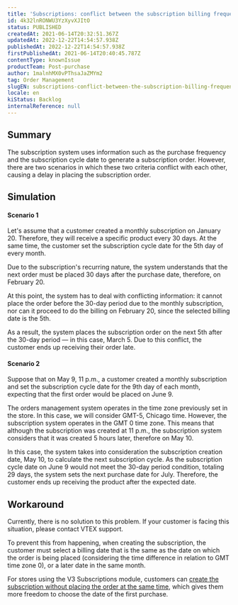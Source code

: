 ```yaml
---
title: 'Subscriptions: conflict between the subscription billing frequency and cycle date'
id: 4k32lnRONWU3YzXyvXJItO
status: PUBLISHED
createdAt: 2021-06-14T20:32:51.367Z
updatedAt: 2022-12-22T14:54:57.938Z
publishedAt: 2022-12-22T14:54:57.938Z
firstPublishedAt: 2021-06-14T20:40:45.787Z
contentType: knownIssue
productTeam: Post-purchase
author: 1malnhMX0vPThsaJaZMYm2
tag: Order Management
slugEN: subscriptions-conflict-between-the-subscription-billing-frequency-and-cycle
locale: en
kiStatus: Backlog
internalReference: null
---
```


## Summary

The subscription system uses information such as the purchase frequency and the subscription cycle date to generate a subscription order. However, there are two scenarios in which these two criteria conflict with each other, causing a delay in placing the subscription order.

## Simulation

#### Scenario 1

Let's assume that a customer created a monthly subscription on January 20. Therefore, they will receive a specific product every 30 days. At the same time, the customer set the subscription cycle date for the 5th day of every month.

Due to the subscription's recurring nature, the system understands that the next order must be placed 30 days after the purchase date, therefore, on February 20.

At this point, the system has to deal with conflicting information: it cannot place the order before the 30-day period due to the monthly subscription, nor can it proceed to do the billing on February 20, since the selected billing date is the 5th.

As a result, the system places the subscription order on the next 5th after the 30-day period — in this case, March 5. Due to this conflict, the customer ends up receiving their order late.

#### Scenario 2

Suppose that on May 9, 11 p.m., a customer created a monthly subscription and set the subscription cycle date for the 9th day of each month, expecting that the first order would be placed on June 9.

The orders management system operates in the time zone previously set in the store. In this case, we will consider GMT-5, Chicago time. However, the subscription system operates in the GMT 0 time zone. This means that although the subscription was created at 11 p.m., the subscription system considers that it was created 5 hours later, therefore on May 10.

In this case, the system takes into consideration the subscription creation date, May 10, to calculate the next subscription cycle. As the subscription cycle date on June 9 would not meet the 30-day period condition, totaling 29 days, the system sets the next purchase date for July. Therefore, the customer ends up receiving the product after the expected date.

## Workaround

Currently, there is no solution to this problem. If your customer is facing this situation, please contact VTEX support.

To prevent this from happening, when creating the subscription, the customer must select a billing date that is the same as the date on which the order is being placed (considering the time difference in relation to GMT time zone 0), or a later date in the same month.

For stores using the V3 Subscriptions module, customers can [create the subscription without placing the order at the same time](https://help.vtex.com/en/announcements/novo-modulo-assinaturas--6PfEmqovkZF97AZUp1owdf#new-features-for-your-customer), which gives them more freedom to choose the date of the first purchase.

